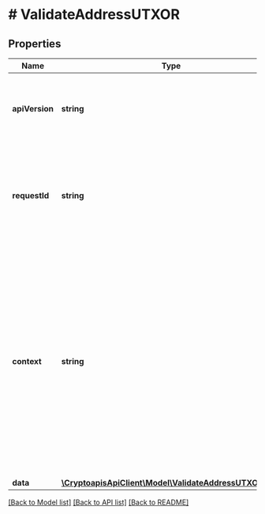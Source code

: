 # # ValidateAddressUTXOR

## Properties

Name | Type | Description | Notes
------------ | ------------- | ------------- | -------------
**apiVersion** | **string** | Specifies the version of the API that incorporates this endpoint. |
**requestId** | **string** | Defines the ID of the request. The &#x60;requestId&#x60; is generated by Crypto APIs and it&#39;s unique for every request. |
**context** | **string** | In batch situations the user can use the context to correlate responses with requests. This property is present regardless of whether the response was successful or returned as an error. &#x60;context&#x60; is specified by the user. | [optional]
**data** | [**\CryptoapisApiClient\Model\ValidateAddressUTXORData**](ValidateAddressUTXORData.md) |  |

[[Back to Model list]](../../README.md#models) [[Back to API list]](../../README.md#endpoints) [[Back to README]](../../README.md)
